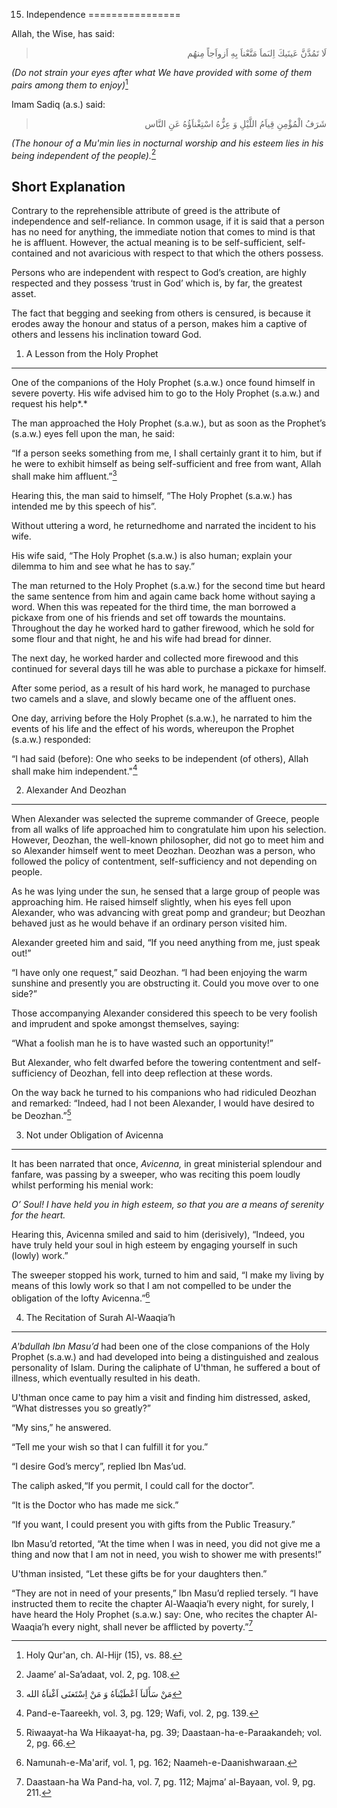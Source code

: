 15. Independence
================

Allah, the Wise, has said:

<blockquote dir="rtl">
  <p>
لَا تَمُدَّنَّ عَينَيكَ اِلىَماَ مَتَّعْناَ بِهِ اَزواَجاً مِنهُم
  </p>
</blockquote>

*(Do not strain your eyes after what We have provided with some of them
pairs among them to enjoy)*[^1]

Imam Sadiq (a.s.) said:

<blockquote dir="rtl">
  <p>
شَرَفُ الْمُؤْمِنِ قِياَمُ اللَّيْلِ وَ عِزُّهُ اسْتِغْناَؤُهُ عَنِ
النَّاس
  </p>
</blockquote>

*(The honour of a Mu'min lies in nocturnal worship and his esteem lies
in his being independent of the people).*[^2]

Short Explanation
-----------------

Contrary to the reprehensible attribute of greed is the attribute of
independence and self-reliance. In common usage, if it is said that a
person has no need for anything, the immediate notion that comes to mind
is that he is affluent. However, the actual meaning is to be
self-sufficient, self-contained and not avaricious with respect to that
which the others possess.

Persons who are independent with respect to God’s creation, are highly
respected and they possess ‘trust in God’ which is, by far, the greatest
asset.

The fact that begging and seeking from others is censured, is because it
erodes away the honour and status of a person, makes him a captive of
others and lessens his inclination toward God.

1) A Lesson from the Holy Prophet
---------------------------------

One of the companions of the Holy Prophet (s.a.w.) once found himself in
severe poverty. His wife advised him to go to the Holy Prophet (s.a.w.)
and request his help*.*

The man approached the Holy Prophet (s.a.w.), but as soon as the
Prophet’s (s.a.w.) eyes fell upon the man, he said:

“If a person seeks something from me, I shall certainly grant it to him,
but if he were to exhibit himself as being self-sufficient and free from
want, Allah shall make him affluent.”[^3]

Hearing this, the man said to himself, “The Holy Prophet (s.a.w.) has
intended me by this speech of his”.

Without uttering a word, he returnedhome and narrated the incident to
his wife.

His wife said, “The Holy Prophet (s.a.w.) is also human; explain your
dilemma to him and see what he has to say.”

The man returned to the Holy Prophet (s.a.w.) for the second time but
heard the same sentence from him and again came back home without saying
a word. When this was repeated for the third time, the man borrowed a
pickaxe from one of his friends and set off towards the mountains.
Throughout the day he worked hard to gather firewood, which he sold for
some flour and that night, he and his wife had bread for dinner.

The next day, he worked harder and collected more firewood and this
continued for several days till he was able to purchase a pickaxe for
himself.

After some period, as a result of his hard work, he managed to purchase
two camels and a slave, and slowly became one of the affluent ones.

One day, arriving before the Holy Prophet (s.a.w.), he narrated to him
the events of his life and the effect of his words, whereupon the
Prophet (s.a.w.) responded:

“I had said (before): One who seeks to be independent (of others), Allah
shall make him independent."[^4]

2) Alexander And Deozhan
------------------------

When Alexander was selected the supreme commander of Greece, people from
all walks of life approached him to congratulate him upon his selection.
However, Deozhan, the well-known philosopher, did not go to meet him and
so Alexander himself went to meet Deozhan. Deozhan was a person, who
followed the policy of contentment, self-sufficiency and not depending
on people.

As he was lying under the sun, he sensed that a large group of people
was approaching him. He raised himself slightly, when his eyes fell upon
Alexander, who was advancing with great pomp and grandeur; but Deozhan
behaved just as he would behave if an ordinary person visited him.

Alexander greeted him and said, “If you need anything from me, just
speak out!”

“I have only one request,” said Deozhan. “I had been enjoying the warm
sunshine and presently you are obstructing it. Could you move over to
one side?”

Those accompanying Alexander considered this speech to be very foolish
and imprudent and spoke amongst themselves, saying:

“What a foolish man he is to have wasted such an opportunity!”

But Alexander, who felt dwarfed before the towering contentment and
self-sufficiency of Deozhan, fell into deep reflection at these words.

On the way back he turned to his companions who had ridiculed Deozhan
and remarked: “Indeed, had I not been Alexander, I would have desired to
be Deozhan.”[^5]

3) Not under Obligation of Avicenna
-----------------------------------

It has been narrated that once, *Avicenna,* in great ministerial
splendour and fanfare, was passing by a sweeper, who was reciting this
poem loudly whilst performing his menial work:

*O’ Soul! I have held you in high esteem, so that you are a means of
serenity for the heart.*

Hearing this, Avicenna smiled and said to him (derisively), “Indeed, you
have truly held your soul in high esteem by engaging yourself in such
(lowly) work.”

The sweeper stopped his work, turned to him and said, “I make my living
by means of this lowly work so that I am not compelled to be under the
obligation of the lofty Avicenna.”[^6]

4) The Recitation of Surah Al-Waaqia’h
--------------------------------------

*A'bdullah Ibn Masu’d* had been one of the close companions of the Holy
Prophet (s.a.w.) and had developed into being a distinguished and
zealous personality of Islam. During the caliphate of U'thman, he
suffered a bout of illness, which eventually resulted in his death.

U'thman once came to pay him a visit and finding him distressed, asked,
“What distresses you so greatly?”

“My sins,” he answered.

“Tell me your wish so that I can fulfill it for you.”

“I desire God’s mercy”, replied Ibn Mas’ud.

The caliph asked,“If you permit, I could call for the doctor”.

“It is the Doctor who has made me sick.”

“If you want, I could present you with gifts from the Public Treasury.”

Ibn Masu’d retorted, “At the time when I was in need, you did not give
me a thing and now that I am not in need, you wish to shower me with
presents!”

U'thman insisted, “Let these gifts be for your daughters then.”

“They are not in need of your presents,” Ibn Masu’d replied tersely. “I
have instructed them to recite the chapter Al-Waaqia’h every night, for
surely, I have heard the Holy Prophet (s.a.w.) say: One, who recites the
chapter Al-Waaqia’h every night, shall never be afflicted by
poverty.”[^7]

[^1]: Holy Qur'an, ch. Al-Hijr (15), vs. 88.

[^2]: Jaame’ al-Sa’adaat, vol. 2, pg. 108.

[^3]: مَنْ سَأَلَناَ اَعْطَيْناَهُ وَ مَنْ اِسْتَغنَى اَغْناَهُ الله

[^4]: Pand-e-Taareekh, vol. 3, pg. 129; Wafi, vol. 2, pg. 139.

[^5]: Riwaayat-ha Wa Hikaayat-ha, pg. 39; Daastaan-ha-e-Paraakandeh;
vol. 2, pg. 66.

[^6]: Namunah-e-Ma'arif, vol. 1, pg. 162; Naameh-e-Daanishwaraan.

[^7]: Daastaan-ha Wa Pand-ha, vol. 7, pg. 112; Majma’ al-Bayaan, vol. 9,
pg. 211.


